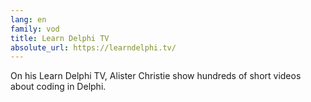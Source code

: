 ```yaml
---
lang: en
family: vod
title: Learn Delphi TV
absolute_url: https://learndelphi.tv/
---
```

On his Learn Delphi TV, Alister Christie show hundreds of short videos about coding in Delphi.